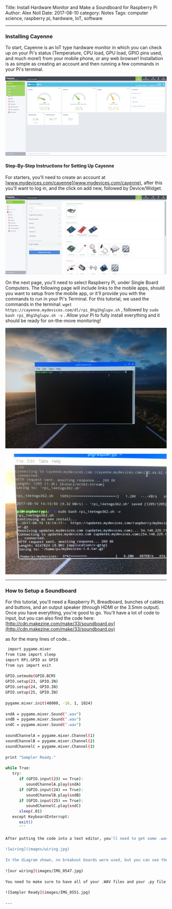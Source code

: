 Title: Install Hardware Monitor and Make a Soundboard for Raspberry Pi
Author: Alex Noll
Date: 2017-08-10
category: Notes
Tags: computer science, raspberry pi, hardware, IoT, software

***

### Installing Cayenne

To start, Cayenne is an IoT type hardware monitor in which you can check up on your Pi's status (Temperature, CPU load, GPU load, GPIO pins used, and much more!) from your mobile phone, or any web browser! Installation is as simple as creating an account and then running a few commands in your Pi's terminal.

![Cayenne](images/cayennedashboard.jpg)

#### Step-By-Step Instructions for Setting Up Cayenne

For starters, you'll need to create an account at [www.mydevices.com/cayenne](www.mydevices.com/cayenne), after this you'll want to log in, and the click on add new, followed by Device/Widget.

![1st Step](images/deviceadd.jpg)

On the next page, you'll need to select Raspberry Pi, under Single Board Computers. The following page will include links to the mobile apps, should you want to setup from the mobile app, or it'll provide you with the commands to run in your Pi's Terminal. For this tutorial, we used the commands in the terminal: ```wget https://cayenne.mydevices.com/dl/rpi_8hg1hglupv.sh``` , followed by ```sudo bash rpi_8hg1hglupv.sh -v``` . Allow your Pi to fully install everything and it should be ready for on-the-move monitoring!

![1st Command](images/IMG_0543.jpg)

![2nd Command](images/IMG_0544.jpg)

---
### How to Setup a Soundboard

For this tutorial, you'll need a Raspberry Pi, Breadboard, bunches of cables and buttons, and an output speaker (through HDMI or the 3.5mm output). Once you have everything, you're good to go. You'll have a lot of code to input, but you can also find the code here: [http://cdn.makezine.com/make/33/soundboard.py](http://cdn.makezine.com/make/33/soundboard.py)

as for the many lines of code...

```bash
 import pygame.mixer
from time import sleep
import RPi.GPIO as GPIO
from sys import exit

GPIO.setmode(GPIO.BCM)
GPIO.setup(23, GPIO.IN)
GPIO.setup(24, GPIO.IN)
GPIO.setup(25, GPIO.IN)

pygame.mixer.init(48000, -16, 1, 1024)

sndA = pygame.mixer.Sound(".wav")
sndB = pygame.mixer.Sound(".wav")
sndC = pygame.mixer.Sound(".wav")

soundChannelA = pygame.mixer.Channel(1)
soundChannelB = pygame.mixer.Channel(2)
soundChannelC = pygame.mixer.Channel(3)

print "Sampler Ready."

while True:
   try:
      if (GPIO.input(23) == True):
         soundChannelA.play(sndA)
      if (GPIO.input(24) == True):
         soundChannelB.play(sndB)
      if (GPIO.input(25) == True):
         soundChannelC.play(sndC)
      sleep(.01)
   except KeyboardInterrupt:
      exit()
      ```

After putting the code into a text editor, you'll need to get some .wav files to have play each time you hit a button, one place for some funny .wav files is: [http://cdn.makezine.com/make/33/pd_sound_effects.zip](http://cdn.makezine.com/make/33/pd_sound_effects.zip). After downloading, or creating you own .wav files, just put their file names on lines 13, 14, & 15. After completing these steps, you have some wiring to do.

![wiring](images/wiring.jpg)

In the diagram shown, no breakout boards were used, but you can see the positive coming off of the 3v3 pin to the positive rail of the breadboard. After the positive, you'll need a ground, in the diagram, it's the 3rd pin on the right. Now you'll want to place down all of your buttons. After placing down all of your buttons, you'll need a positive from the positive rail connect to each button at the top pin of the button. After connecting the positives for each button, you'll need the GPIO cables for each button, as well as a 10K resistor, both of which are connected to the bottom pin of the button. The resistors have to connect to the negative rail, while the GPIO cables connect to pins 23, 24, and 25. After wiring everything up, you can return to the Terminal.

![our wiring](images/IMG_0547.jpg)

You need to make sure to have all of your .WAV files and your .py file all in the same folder, preferably on your desktop. For this tutorial, we named our folder "soundboard", in the Terminal, you'll need to change your directory to the Desktop, and then to your folder, using: ```cd Desktop``` and ```cd soundboard```, after this, run ``` sudo python soundboard.py```. After running, wait until your Terminal says Sampler Ready and then you're good to go!

![Sampler Ready](images/IMG_0551.jpg)

---
